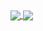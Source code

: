 <a href="https://github.com/rwiteshbera/rwiteshbera/">
  <img align="center" src="https://github-readme-stats.vercel.app/api?username=rwiteshbera&theme=highcontrast&show_icons=true" />
</a>
<a href="https://github.com/rwiteshbera/rwiteshbera/">
  <img align="center" src="https://github-readme-stats.vercel.app/api/top-langs/?username=rwiteshbera&theme=chartreuse-light" />
</a>
